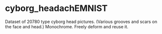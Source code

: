 # cyborg_headachEMNIST
Dataset of 20780 type cyborg head pictures. (Various grooves and scars on the face and head.) Monochrome. Freely deform and reuse it.
